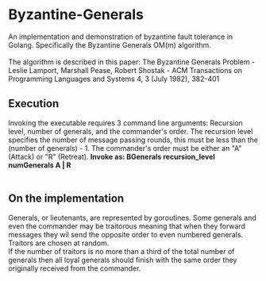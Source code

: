 # Byzantine-Generals
An implementation and demonstration of byzantine fault tolerance in Golang. Specifically the Byzantine Generals OM(m) algorithm.
<br><br>
The algorithm is described in this paper: The Byzantine Generals Problem - Leslie Lamport, Marshall Pease, Robert Shostak - ACM Transactions on Programming Languages and Systems 4, 3 (July 1982), 382-401 
<br>

<h2>Execution</h2>
Invoking the executable requires 3 command line arguments: Recursion level, number of generals, and the commander's order. The recursion level specifies the number of message passing rounds, this must be less than the (number of generals) - 1. The commander's order must be either an "A" (Attack) or "R" (Retreat). <b>Invoke as: BGenerals recursion_level numGenerals A | R</b>

<br>
<br>

<h2>On the implementation</h2>
Generals, or lieutenants, are represented by goroutines. Some generals and even the commander may be traitorous meaning that when they forward messages they wil send the opposite order to even numbered generals. Traitors are chosen at random. <br>
If the number of traitors is no more than a third of the total number of generals then all loyal generals should finish with the same order they originally received from the commander.
